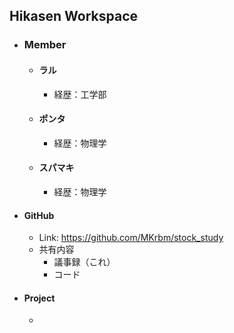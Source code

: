 ## Hikasen Workspace
- ### Member
  - #### ラル
    - 経歴：工学部
  - #### ポンタ
    - 経歴：物理学
  - #### スパマキ
    - 経歴：物理学
- #### GitHub
  - Link: https://github.com/MKrbm/stock_study
  - 共有内容
    - 議事録（これ）
    - コード

- #### Project
  - 
